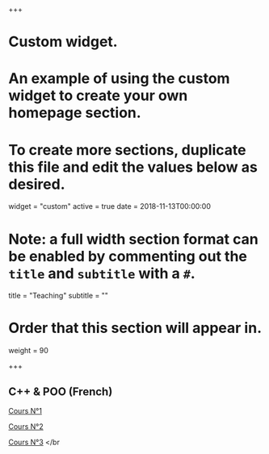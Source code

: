 

+++
# Custom widget.
# An example of using the custom widget to create your own homepage section.
# To create more sections, duplicate this file and edit the values below as desired.
widget = "custom"
active = true
date = 2018-11-13T00:00:00

# Note: a full width section format can be enabled by commenting out the `title` and `subtitle` with a `#`.
title = "Teaching"
subtitle = ""

# Order that this section will appear in.
weight = 90

+++

## C++ & POO (French)

[Cours N°1](https://abainia.net/teaching/ImProc/cours_1.pptx) </br>

[Cours N°2](https://abainia.net/teaching/ImProc/cours_2.pdf) </br>

[Cours N°3](https://abainia.net/teaching/ImProc/cours_3.pdf) </br
